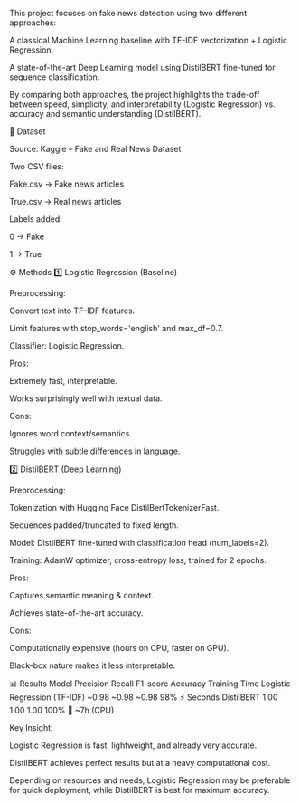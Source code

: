This project focuses on fake news detection using two different approaches:

A classical Machine Learning baseline with TF-IDF vectorization + Logistic Regression.

A state-of-the-art Deep Learning model using DistilBERT fine-tuned for sequence classification.

By comparing both approaches, the project highlights the trade-off between speed, simplicity, and interpretability (Logistic Regression) vs. accuracy and semantic understanding (DistilBERT).

📂 Dataset

Source: Kaggle – Fake and Real News Dataset

Two CSV files:

Fake.csv → Fake news articles

True.csv → Real news articles

Labels added:

0 → Fake

1 → True

⚙️ Methods
1️⃣ Logistic Regression (Baseline)

Preprocessing:

Convert text into TF-IDF features.

Limit features with stop_words='english' and max_df=0.7.

Classifier: Logistic Regression.

Pros:

Extremely fast, interpretable.

Works surprisingly well with textual data.

Cons:

Ignores word context/semantics.

Struggles with subtle differences in language.

2️⃣ DistilBERT (Deep Learning)

Preprocessing:

Tokenization with Hugging Face DistilBertTokenizerFast.

Sequences padded/truncated to fixed length.

Model: DistilBERT fine-tuned with classification head (num_labels=2).

Training: AdamW optimizer, cross-entropy loss, trained for 2 epochs.

Pros:

Captures semantic meaning & context.

Achieves state-of-the-art accuracy.

Cons:

Computationally expensive (hours on CPU, faster on GPU).

Black-box nature makes it less interpretable.

📊 Results
Model	Precision	Recall	F1-score	Accuracy	Training Time
Logistic Regression (TF-IDF)	~0.98	~0.98	~0.98	98%	⚡ Seconds
DistilBERT	1.00	1.00	1.00	100%	🐢 ~7h (CPU)

Key Insight:

Logistic Regression is fast, lightweight, and already very accurate.

DistilBERT achieves perfect results but at a heavy computational cost.

Depending on resources and needs, Logistic Regression may be preferable for quick deployment, while DistilBERT is best for maximum accuracy.
